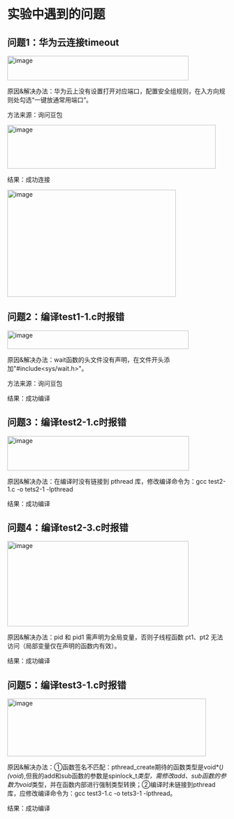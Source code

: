 实验中遇到的问题
====
## 问题1：华为云连接timeout  

<img width="415" height="56" alt="image" src="https://github.com/user-attachments/assets/848a3b7b-a8ca-48ac-bed9-a9fed4bc4ce3" />  

原因&解决办法：华为云上没有设置打开对应端口，配置安全组规则，在入方向规则处勾选“一键放通常用端口”。    

方法来源：询问豆包  

<img width="477" height="100" alt="image" src="https://github.com/user-attachments/assets/1ffb4b85-a29a-4fd2-869f-b548727ef0d9" />  

结果：成功连接  

<img width="386" height="245" alt="image" src="https://github.com/user-attachments/assets/f45bb396-f4f9-4830-85ed-cc6709eced12" />  

## 问题2：编译test1-1.c时报错  

<img width="415" height="42" alt="image" src="https://github.com/user-attachments/assets/239e4d91-57b3-45d7-931e-3d10667b5131" />  

原因&解决办法：wait函数的头文件没有声明，在文件开头添加"#include<sys/wait.h>"。  

方法来源：询问豆包  

结果：成功编译  

## 问题3：编译test2-1.c时报错  

<img width="416" height="79" alt="image" src="https://github.com/user-attachments/assets/d780b5a8-fa64-45cd-a374-e8a5a4acad7e" />  

原因&解决办法：在编译时没有链接到 pthread 库，修改编译命令为：gcc test2-1.c -o tets2-1 -lpthread  

结果：成功编译  

## 问题4：编译test2-3.c时报错  

<img width="415" height="195" alt="image" src="https://github.com/user-attachments/assets/fac7c8b4-6487-488a-8d00-5a826a2f8236" />  

原因&解决办法：pid 和 pid1 需声明为全局变量，否则子线程函数 pt1、pt2 无法访问（局部变量仅在声明的函数内有效）。

结果：成功编译  

## 问题5：编译test3-1.c时报错  

<img width="455" height="132" alt="image" src="https://github.com/user-attachments/assets/c70ae1e8-9457-479e-ae0f-8f5d1dd8f28a" />  

原因&解决办法：①函数签名不匹配：pthread_create期待的函数类型是void*(*)(void*),但我的add和sub函数的参数是spinlock_t*类型，需修改add、sub函数的参数为void*类型，并在函数内部进行强制类型转换；②编译时未链接到pthread库，应修改编译命令为：gcc test3-1.c -o tets3-1 -lpthread。  

结果：成功编译  








